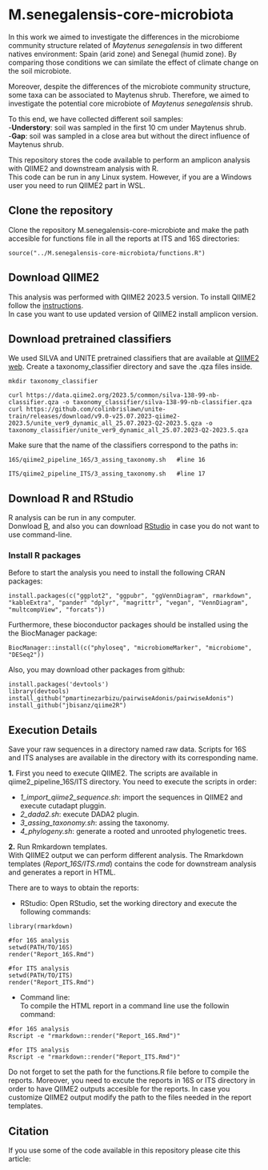 # M.senegalensis-core-microbiota

In this work we aimed to investigate the differences in the microbiome community structure related of *Maytenus senegalensis* in two different natives environment: Spain (arid zone) and Senegal (humid zone). By comparing those conditions we can similate the effect of climate change on the soil microbiote.  

Moreover, despite the differences of the microbiote community structure, some taxa can be associated to Maytenus shrub. Therefore, we aimed to investigate the potential core microbiote of *Maytenus senegalensis* shrub.

To this end, we have collected different soil samples:  
-**Understory**: soil was sampled in the first 10 cm under Maytenus shrub.  
-**Gap**: soil was sampled in a close area but without the direct influence of Maytenus shrub.  


This repository stores the code available to perform an amplicon analysis with QIIME2 and downstream analysis with R.  
This code can be run in any Linux system. However, if you are a Windows user you need to run QIIME2 part in WSL.  

## Clone the repository  

Clone the repository M.senegalensis-core-microbiote and make the path accesible for functions file in all the reports at ITS and 16S directories:  

```{r }
source("../M.senegalensis-core-microbiota/functions.R")
``` 
  
## Download QIIME2  
This analysis was performed with QIIME2 2023.5 version. To install QIIME2 follow the [instructions](https://docs.qiime2.org/2023.5/install/index.html).  
In case you want to use updated version of QIIME2 install amplicon version.  
  
## Download pretrained classifiers  
We used SILVA and UNITE pretrained classifiers that are available at [QIIME2 web](https://docs.qiime2.org/2023.5/data-resources/). Create a taxonomy_classifier directory and save the .qza files inside. 
  
```{bash }
mkdir taxonomy_classifier

curl https://data.qiime2.org/2023.5/common/silva-138-99-nb-classifier.qza -o taxonomy_classifier/silva-138-99-nb-classifier.qza
curl https://github.com/colinbrislawn/unite-train/releases/download/v9.0-v25.07.2023-qiime2-2023.5/unite_ver9_dynamic_all_25.07.2023-Q2-2023.5.qza -o taxonomy_classifier/unite_ver9_dynamic_all_25.07.2023-Q2-2023.5.qza
```
  
Make sure that the name of the classifiers correspond to the paths in:
  
```{bash }
16S/qiime2_pipeline_16S/3_assing_taxonomy.sh   #line 16

ITS/qiime2_pipeline_ITS/3_assing_taxonomy.sh   #line 17
```

## Download R and RStudio  
R analysis can be run in any computer.  
Donwload [R](https://cran.r-project.org/bin/windows/base/), and also you can download [RStudio](https://posit.co/download/rstudio-desktop/) in case you do not want to use command-line.  
  
### Install R packages  
Before to start the analysis you need to install the following CRAN packages:  

```{r }
install.packages(c("ggplot2", "ggpubr", "ggVennDiagram", rmarkdown", "kableExtra", "pander" "dplyr", "magrittr", "vegan", "VennDiagram", "multcompView", "forcats"))
``` 
  
Furthermore, these bioconductor packages should be installed using the the BiocManager package:  

```{r }
BiocManager::install(c("phyloseq", "microbiomeMarker", "microbiome", "DESeq2"))
```
  
Also, you may download other packages from github:  
  
```{r }
install.packages('devtools')
library(devtools)
install_github("pmartinezarbizu/pairwiseAdonis/pairwiseAdonis")
install_github("jbisanz/qiime2R")
```

## Execution Details   

Save your raw sequences in a directory named raw data. Scripts for 16S and ITS analyses are available in the directory with its corresponding name.  

**1.** First you need to execute QIIME2. The scripts are available in qiime2_pipeline_16S/ITS directory. You need to execute the scripts in order:  
- *1_import_qiime2_sequence.sh*:  import the sequences in QIIME2 and execute cutadapt pluggin.  
- *2_dada2.sh*: execute DADA2 plugin.  
- *3_assing_taxonomy.sh*: assing the taxonomy.  
- *4_phylogeny.sh*: generate a rooted and unrooted phylogenetic trees.  
  
**2.** Run Rmkardown templates.  
With QIIME2 output we can perform different analysis. The Rmarkdown templates (*Report_16S/ITS.rmd*) contains the code for downstream analysis and generates a report in HTML.  

There are to ways to obtain the reports:   
- RStudio:
Open RStudio, set the working directory and execute the following commands:  
  
```{r}
library(rmarkdown)

#for 16S analysis
setwd(PATH/TO/16S)
render("Report_16S.Rmd")

#for ITS analysis
setwd(PATH/TO/ITS)
render("Report_ITS.Rmd")
```

- Command line:  
To compile the HTML report in a command line use the followin command:

```{bash }
#for 16S analysis
Rscript -e "rmarkdown::render("Report_16S.Rmd")"

#for ITS analysis
Rscript -e "rmarkdown::render("Report_ITS.Rmd")"
```

Do not forget to set the path for the functions.R file before to compile the reports. Moreover, you need to excute the reports in 16S or ITS directory in order to have QIIME2 outputs accesible for the reports. In case you customize QIIME2 output modify the path to the files needed in the report templates.  
  
## Citation

If you use some of the code available in this repository please cite this article:
